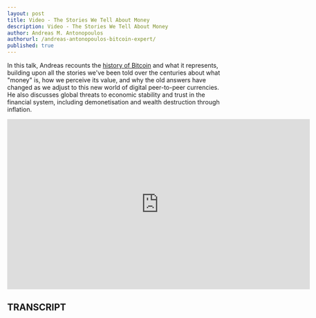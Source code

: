 ```yaml
---
layout: post
title: Video - The Stories We Tell About Money
description: Video - The Stories We Tell About Money
author: Andreas M. Antonopoulos
authorurl: /andreas-antonopoulos-bitcoin-expert/
published: true
---
```


<p>In this talk, Andreas recounts the <a href="/monetary-theory-monetary-history/">history of Bitcoin</a> and what it represents, building upon all the stories we've been told over the centuries about what "money" is, how we perceive its value, and why the old answers have changed as we adjust to this new world of digital peer-to-peer currencies. He also discusses global threats to economic stability and trust in the financial system, including demonetisation and wealth destruction through inflation.</p>

<center><iframe width="700" height="394" src="https://www.youtube.com/embed/ONvg9SbauMg?list=PLPQwGV1aLnTthcG265_FYSaV24hFScvC0" frameborder="0" allowfullscreen></iframe></center>

<h2>TRANSCRIPT</h2>
